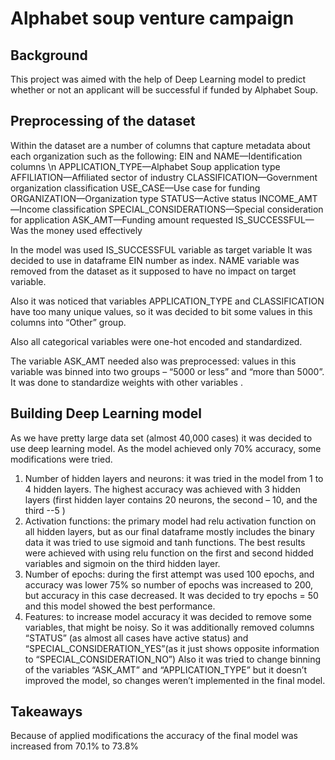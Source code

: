 # Alphabet soup venture campaign

## Background

This project was aimed with the help of Deep Learning model to predict whether or not an applicant will be successful if funded by Alphabet Soup.

## Preprocessing of the dataset
Within the dataset are a number of columns that capture metadata about each organization such as the following:
EIN and NAME—Identification columns \n
APPLICATION_TYPE—Alphabet Soup application type
AFFILIATION—Affiliated sector of industry
CLASSIFICATION—Government organization classification
USE_CASE—Use case for funding
ORGANIZATION—Organization type
STATUS—Active status
INCOME_AMT—Income classification
SPECIAL_CONSIDERATIONS—Special consideration for application
ASK_AMT—Funding amount requested
IS_SUCCESSFUL—Was the money used effectively

In the model was used IS_SUCCESSFUL variable as target variable
It was decided to use in dataframe EIN number as index. NAME variable was removed from the dataset as it supposed to have no impact on target variable.

Also it was noticed that variables APPLICATION_TYPE and CLASSIFICATION have too many unique values, so it was decided to bit some values in this columns into “Other” group.

Also all categorical variables were one-hot encoded and standardized.

The variable ASK_AMT needed also was preprocessed: values in this variable was binned into two groups –  “5000 or less” and “more than 5000”. It was done to standardize weights with other variables .

## Building Deep Learning model
As we have pretty large data set (almost 40,000 cases) it was decided to use deep learning model. 
As the model achieved only 70% accuracy, some modifications were tried.
1.	Number of hidden layers and neurons: it was tried in the model from 1 to 4 hidden layers. The highest accuracy was achieved with 3 hidden layers (first hidden layer contains 20 neurons, the second – 10, and the third --5 )
2.	Activation functions: the primary model had relu activation function on all hidden layers, but as our final dataframe mostly includes the binary data it was tried to use sigmoid and tanh functions. The best results were achieved with using relu function on the first and second hidded variables and sigmoin on the third hidden layer. 
3.	Number of epochs: during the first attempt was used 100 epochs, and accuracy was lower 75% so number of epochs was increased to 200, but accuracy in this case decreased. It was decided to try epochs = 50 and this model showed the best performance.
4.	Features: to increase model accuracy it was decided to remove some variables, that might be noisy. So it was additionally removed  columns “STATUS” (as almost all cases have active status) and “SPECIAL_CONSIDERATION_YES”(as it just shows opposite information to “SPECIAL_CONSIDERATION_NO”)
Also it was tried to change binning of the variables “ASK_AMT” and “APPLICATION_TYPE” but it doesn’t improved the model, so changes weren’t implemented in the final model. 
## Takeaways
Because of applied modifications the accuracy of the final model was increased from 70.1% to 73.8%
